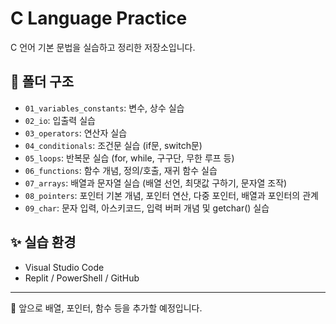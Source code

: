 # C Language Practice

C 언어 기본 문법을 실습하고 정리한 저장소입니다.

## 📂 폴더 구조

- `01_variables_constants`: 변수, 상수 실습
- `02_io`: 입출력 실습
- `03_operators`: 연산자 실습
- `04_conditionals`: 조건문 실습 (if문, switch문)
- `05_loops`: 반복문 실습 (for, while, 구구단, 무한 루프 등)
- `06_functions`: 함수 개념, 정의/호출, 재귀 함수 실습
- `07_arrays`: 배열과 문자열 실습 (배열 선언, 최댓값 구하기, 문자열 조작)
- `08_pointers`: 포인터 기본 개념, 포인터 연산, 다중 포인터, 배열과 포인터의 관계
- `09_char`: 문자 입력, 아스키코드, 입력 버퍼 개념 및 getchar() 실습


## ✨ 실습 환경

- Visual Studio Code  
- Replit / PowerShell / GitHub

---

🚀 앞으로 배열, 포인터, 함수 등을 추가할 예정입니다.
